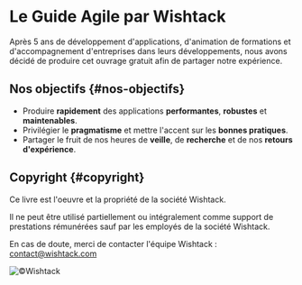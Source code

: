 # Le Guide Agile par Wishtack

Après 5 ans de développement d'applications, d'animation de formations et d'accompagnement d'entreprises dans leurs développements, nous avons décidé de produire cet ouvrage gratuit afin de partager notre expérience.



## Nos objectifs {#nos-objectifs}

* Produire **rapidement** des applications **performantes**, **robustes** et **maintenables**.
* Privilégier le **pragmatisme** et mettre l'accent sur les **bonnes pratiques**.
* Partager le fruit de nos heures de **veille**, de **recherche** et de nos **retours d'expérience**.

## Copyright {#copyright}

Ce livre est l'oeuvre et la propriété de la société Wishtack.

Il ne peut être utilisé partiellement ou intégralement comme support de prestations rémunérées sauf par les employés de la société Wishtack.

En cas de doute, merci de contacter l'équipe Wishtack : [contact@wishtack.com](mailto:contact@wishtack.com)​

![&#xA9;Wishtack](https://blobscdn.gitbook.com/v0/b/gitbook-28427.appspot.com/o/assets%2F-L9vDDYxu6nH7FVBtFFS%2F-LADeKUf4rRUHFm-ToFS%2F-LADeTDPYcUFqPLaGUyc%2Fwishtack-logo-with-text.png?alt=media&token=dd7eec3c-a6ed-4bc2-8dad-a9c5dd9f8195)



